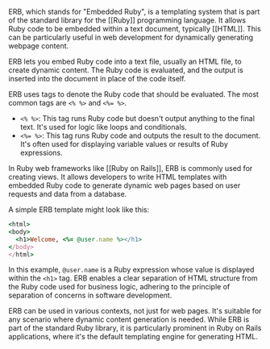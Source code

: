 ERB, which stands for "Embedded Ruby", is a templating system that is part of the standard library for the [[Ruby]] programming language. It allows Ruby code to be embedded within a text document, typically [[HTML]]. This can be particularly useful in web development for dynamically generating webpage content.

ERB lets you embed Ruby code into a text file, usually an HTML file, to create dynamic content. The Ruby code is evaluated, and the output is inserted into the document in place of the code itself.

ERB uses tags to denote the Ruby code that should be evaluated. The most common tags are `<% %>` and `<%= %>`.

- `<% %>`: This tag runs Ruby code but doesn't output anything to the final text. It's used for logic like loops and conditionals.
- `<%= %>`: This tag runs Ruby code and outputs the result to the document. It's often used for displaying variable values or results of Ruby expressions.

In Ruby web frameworks like [[Ruby on Rails]], ERB is commonly used for creating views. It allows developers to write HTML templates with embedded Ruby code to generate dynamic web pages based on user requests and data from a database.

A simple ERB template might look like this:

```ruby
<html>
<body>
  <h1>Welcome, <%= @user.name %></h1>
</body>
</html>
```

In this example, `@user.name` is a Ruby expression whose value is displayed within the `<h1>` tag. ERB enables a clear separation of HTML structure from the Ruby code used for business logic, adhering to the principle of separation of concerns in software development.

ERB can be used in various contexts, not just for web pages. It's suitable for any scenario where dynamic content generation is needed. While ERB is part of the standard Ruby library, it is particularly prominent in Ruby on Rails applications, where it's the default templating engine for generating HTML.
